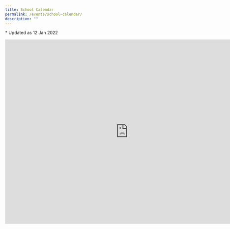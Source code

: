 ```yaml
---
title: School Calendar
permalink: /events/school-calendar/
description: ""
---
```

\* Updated as 12 Jan 2022

<iframe src="https://calendar.google.com/calendar/embed?src=smsscalendar%40gmail.com&ctz=Asia%2FSingapore" style="border: 0" width="800" height="600" frameborder="0" scrolling="no"></iframe>